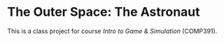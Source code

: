﻿# The Outer Space: The Astronaut

This is a class project for course *Intro to Game & Simulation* (COMP391).
